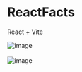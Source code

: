 # ReactFacts
React + Vite


![image](https://user-images.githubusercontent.com/78403650/214360999-a8a14ad2-6c14-44e2-b2c1-a08299849771.png)
<br><br>
![image](https://user-images.githubusercontent.com/78403650/214361109-b09c1f61-bcb0-4750-956e-931cf57eb277.png)
